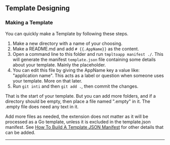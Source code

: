 ## Template Designing

### Making a Template

You can quickly make a Template by following these steps.

1. Make a new directory with a name of your choosing.
2. Make a README.md and add `# {{.AppName}}` as the content.
3. Open a command line to this folder and run `tmpltoapp manifest ./`. This
   will generate the manifest `template.json` file containing some details about
   your template. Mainly the placeholder.
4. You can edit this file by giving the AppName key a value like:
   "application name". This acts as a label or question when someone uses your
   template. More on that later.
5. Run `git inti` and then `git add .`, then commit the changes.

That is the start of your template. But you can add more folders,
and if a directory should be empty, then place a file named ".empty" in it.
The .empty file does need any text in it.

Add more files as needed, the extension does not matter as it will be
processed as a Go template, unless it is excluded in the template.json manifest.
See [How To Build A Template JSON Manifest] for other details that can be added.

---

[How To Build A Template JSON Manifest]: /docs/building-a-template-json.md
